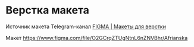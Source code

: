 # Верстка макета
Источник макета Telegram-канал [FIGMA | Макеты для верстки](https://t.me/+oXZSKMmXp6UyOGI6)

Макет https://www.figma.com/file/O2GCrqZTUgNtnL6nZNVBhr/Afrianska